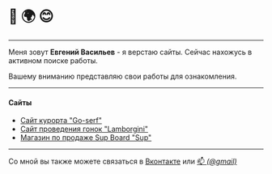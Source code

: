 # 👋 🌍 😊
---
Меня зовут __Евгений Васильев__ - я верстаю сайты. 
Сейчас нахожусь в активном поиске работы.

Вашему вниманию представляю свои работы для ознакомления. 

--- 
#### Сайты 
* [Сайт курорта "Go-serf"](https://mahinator96.github.io/go-serf/)
* [Сайт проведения гонок "Lamborgini"](https://mahinator96.github.io/lamborgini/)
* [Магазин по продаже Sup Board "Sup"](https://mahinator96.github.io/supboard/)

---
Со мной вы также можете связаться в [Вконтакте](https://vk.com/id460284285) или <a href="mailto:sta2na4alo@gmail.com">📫 _(@gmail)_</a>
